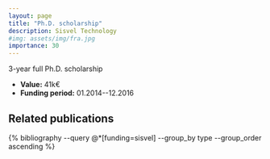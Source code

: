 ```yaml
---
layout: page
title: "Ph.D. scholarship"
description: Sisvel Technology
#img: assets/img/fra.jpg
importance: 30
---
```


3-year full Ph.D. scholarship

- **Value:** 41k€
- **Funding period:** 01.2014--12.2016

## Related publications

<div class="publications">
    {% bibliography --query @*[funding=sisvel] --group_by type --group_order ascending %}
</div>
